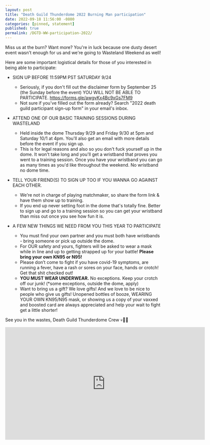 ```yaml
---
layout: post
title: "Death Guild Thunderdome 2022 Burning Man participation"
date: 2022-09-18 11:56:00 -0800
categories: [pinned, statement]
published: true
permalink: /DGTD-WW-participation-2022/
---
```


<!-- add "pinned" to categories after review -->

Miss us at the burn? Want more? You're in luck because one dusty desert event wasn't enough for us and we're going to Wasteland Weekend as well!

Here are some important logistical details for those of you interested in being able to participate:

- SIGN UP BEFORE 11:59PM PST SATURDAY 9/24
    - Seriously, if you don't fill out the disclaimer form by September 25 (the Sunday before the event) YOU WILL NOT BE ABLE TO PARTICIPATE.
https://forms.gle/awgvKx4Bc9xGs7FM9
    - Not sure if you've filled out the form already? Search "2022 death guild participant sign-up form" in your email's inbox.

- ATTEND ONE OF OUR BASIC TRAINING SESSIONS DURING WASTELAND
    - Held inside the dome Thursday 9/29 and Friday 9/30 at 5pm and Saturday 10/1 at 4pm. You'll also get an email with more details before the event if you sign up.
    - This is for legal reasons and also so you don't fuck yourself up in the dome. It won't take long and you'll get a wristband that proves you went to a training session. Once you have your wristband you can go as many times as you'd like throughout the weekend. No wristband no dome time.  

- TELL YOUR FRIEND(S) TO SIGN UP TOO IF YOU WANNA GO AGAINST EACH OTHER.
    - We're not in charge of playing matchmaker, so share the form link & have them show up to training.
    - If you end up never setting foot in the dome that's totally fine. Better to sign up and go to a training session so you can get your wristband than miss out once you see how fun it is.

- A FEW NEW THINGS WE NEED FROM YOU THIS YEAR TO PARTICIPATE
    - You must find your own partner and you must both have wristbands - bring someone or pick up outside the dome.  
    - For OUR safety and yours, fighters will be asked to wear a mask while in line and up to getting strapped up for your battle! **Please bring your own KN95 or N95!**
    - Please don’t come to fight if you have covid-19 symptoms, are running a fever, have a rash or sores on your face, hands or crotch!  Get that shit checked out!
    - **YOU MUST WEAR UNDERWEAR.** No exceptions.  Keep your crotch off our junk! (*some exceptions, outside the dome, apply)
    - Want to bring us a gift? We love gifts!  And we love to be nice to people who give us gifts! Unopened bottles of booze, WEARING YOUR OWN KN95/N95 mask, or showing us a copy of your vaxxed and boosted card are always appreciated and help your wait to fight get a little shorter!  

See you in the wastes,
Death Guild Thunderdome Crew 💀🤘🤘

<iframe src="https://player.vimeo.com/video/741373342?h=82cb634319" width="640" height="360" frameborder="0" allow="autoplay; fullscreen; picture-in-picture" allowfullscreen></iframe>

&nbsp;
<!--more-->
